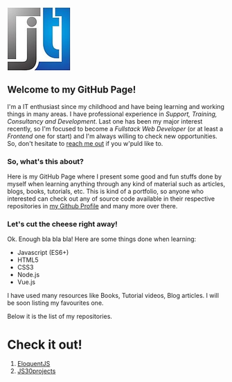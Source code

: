 ![LogoImage](./assets/logo_jt_cut.jpg)
## Welcome to my GitHub Page!

I'm a IT enthusiast since my childhood and have being learning and working things in many areas. I have professional experience in _Support, Training, Consultancy and Development_.
Last one has been my major interest recently, so I'm focused to become a *Fullstack Web Developer* (or at least a *Frontend* one for start) and I'm always willing to check new opportunities.
So, don't hesitate to [reach me out](https://linkedin.com/trepichio) if you w'puld like to.

### So, what's this about?

Here is my GitHub Page where I present some good and fun stuffs done by myself when learning anything through any kind of material such as articles, blogs, books, tutorials, etc. This is kind of a portfolio, so anyone who interested can check out any of source code available in their respective repositories in [my Github Profile](https://github.com/trepichio) and many more over there.

### Let's cut the cheese right away!

Ok. Enough bla bla bla! Here are some things done when learning:
- Javascript (ES6+)
- HTML5
- CSS3
- Node.js
- Vue.js

I have used many resources like Books, Tutorial videos, Blog articles.
I will be soon listing my favourites one.

Below it is the list of my repositories.


# Check it out!

1. [EloquentJS](./eloquentJS_exercises/)
1. [JS30projects](./JS30projects/)
